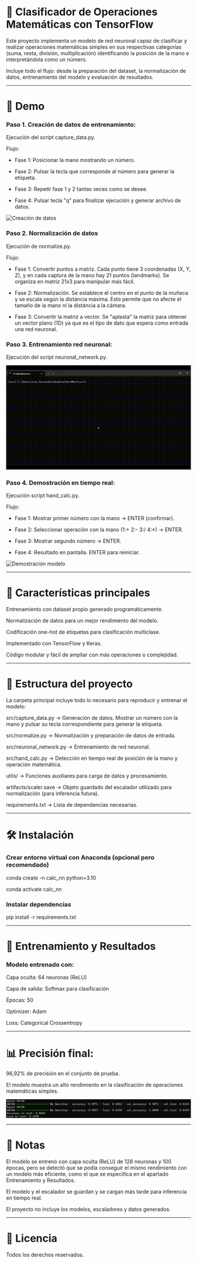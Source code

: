# 🧮 Clasificador de Operaciones Matemáticas con TensorFlow

Este proyecto implementa un modelo de red neuronal capaz de clasificar y realizar operaciones matemáticas simples en sus respectivas categorías (suma, resta, división, multiplicación) identificando la posición de la mano e interpretándola como un número.

Incluye todo el flujo: desde la preparación del dataset, la normalización de datos, entrenamiento del modelo y evaluación de resultados.

---

# 🎥 Demo

### Paso 1. Creación de datos de entrenamiento:

Ejecución del script capture_data.py.

Flujo:

* Fase 1: Posicionar la mano mostrando un número.

* Fase 2: Pulsar la tecla que corresponde al número para generar la etiqueta.

* Fase 3: Repetir fase 1 y 2 tantas veces como se desee.

* Fase 4: Pulsar tecla "q" para finalizar ejecución y generar archivo de datos.

![Creación de datos](./media/capture_data.gif)

### Paso 2. Normalización de datos

Ejecución de normalize.py.

Flujo:

* Fase 1: Convertir puntos a matriz. Cada punto tiene 3 coordenadas (X, Y, Z), y en cada captura de la mano hay 21 puntos (landmarks). Se organiza en matriz 21x3 para manipular más fácil.

* Fase 2: Normalización. Se establece el centro en el punto de la muñeca y se escala según la distáncia máxima. Esto permite que no afecte el tamaño de la mano ni la distáncia a la cámara. 

* Fase 3: Convertir la matriz a vector. Se "aplasta" la matriz para obtener un vector plano (1D) ya que es el tipo de dato que espera como entrada una red neuronal.


### Paso 3. Entrenamiento red neuronal:

Ejecución del script neuronal_network.py. 

![Entrenamiento modelo](./media/neuronal_network.gif)


### Paso 4. Demostración en tiempo real: 

Ejecución script hand_calc.py.

Flujo:

* Fase 1: Mostrar primer número con la mano → ENTER (confirmar).

* Fase 2: Seleccionar operación con la mano (1:+ 2:- 3:/ 4:*) → ENTER.

* Fase 3: Mostrar segundo número → ENTER.

* Fase 4: Resultado en pantalla. ENTER para reiniciar.

![Demostración modelo](./media/hand_calc.gif)

---

# 📌 Características principales

Entrenamiento con dataset propio generado programáticamente.

Normalización de datos para un mejor rendimiento del modelo.

Codificación one-hot de etiquetas para clasificación multiclase.

Implementado con TensorFlow y Keras.

Código modular y fácil de ampliar con más operaciones o complejidad.

---

# 📁 Estructura del proyecto

La carpeta principal incluye todo lo necesario para reproducir y entrenar el modelo:

src/capture_data.py → Generación de datos. Mostrar un número con la mano y pulsar su tecla correspondiente para generar la etiqueta.

src/normalize.py → Normalización y preparación de datos de entrada.

src/neuronal_network.py → Entrenamiento de red neuronal.

src/hand_calc.py → Detección en tiempo real de posición de la mano y operación matemática.

utils/ → Funciones auxiliares para carga de datos y procesamiento.

artifacts/scaler.save → Objeto guardado del escalador utilizado para normalización (para inferencia futura).

requirements.txt → Lista de dependencias necesarias.

---

# 🛠️ Instalación

### Crear entorno virtual con Anaconda (opcional pero recomendado)

conda create -n calc_nn python=3.10

conda activate calc_nn

### Instalar dependencias

pip install -r requirements.txt

---

# 🚀 Entrenamiento y Resultados

### Modelo entrenado con:

Capa oculta: 64 neuronas (ReLU)

Capa de salida: Softmax para clasificación

Épocas: 50

Optimizer: Adam

Loss: Categorical Crossentropy

---

# 📊 Precisión final: 

96,92% de precisión en el conjunto de prueba.

El modelo muestra un alto rendimiento en la clasificación de operaciones matemáticas simples.

<img src="./media/results_test.png" controls width="600">

---

# 📌 Notas

El modelo se entrenó con capa oculta (ReLU) de 128 neuronas y 100 épocas, pero se detectó que se podía conseguir el mismo rendimiento con un modelo más eficiente, como el que se especifica en el apartado Entrenamiento y Resultados.

El modelo y el escalador se guardan y se cargan más tarde para inferencia en tiempo real.

El proyecto no incluye los modelos, escaladores y datos generados.

---

# 📜 Licencia
Todos los derechos reservados.
